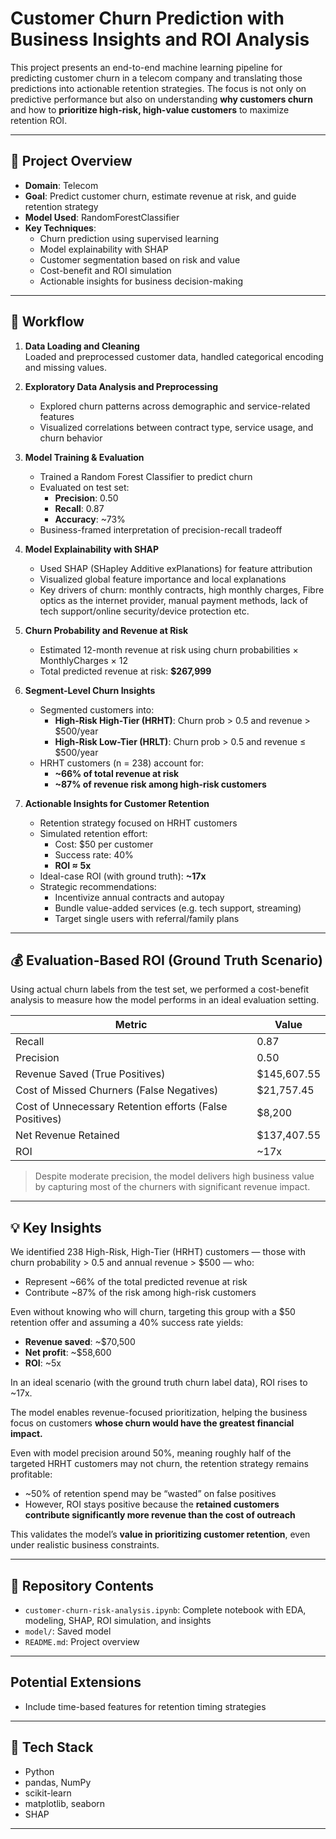 # Customer Churn Prediction with Business Insights and ROI Analysis

This project presents an end-to-end machine learning pipeline for predicting customer churn in a telecom company and translating those predictions into actionable retention strategies. The focus is not only on predictive performance but also on understanding **why customers churn** and how to **prioritize high-risk, high-value customers** to maximize retention ROI.

---

## 💼 Project Overview

- **Domain**: Telecom
- **Goal**: Predict customer churn, estimate revenue at risk, and guide retention strategy
- **Model Used**: RandomForestClassifier
- **Key Techniques**:
  - Churn prediction using supervised learning
  - Model explainability with SHAP
  - Customer segmentation based on risk and value
  - Cost-benefit and ROI simulation
  - Actionable insights for business decision-making

---

## 🧪 Workflow

1. **Data Loading and Cleaning**  
   Loaded and preprocessed customer data, handled categorical encoding and missing values.

2. **Exploratory Data Analysis and Preprocessing**
   - Explored churn patterns across demographic and service-related features
   - Visualized correlations between contract type, service usage, and churn behavior

3. **Model Training & Evaluation**
   - Trained a Random Forest Classifier to predict churn
   - Evaluated on test set:
     - **Precision**: 0.50
     - **Recall**: 0.87
     - **Accuracy**: ~73%
   - Business-framed interpretation of precision-recall tradeoff

4. **Model Explainability with SHAP**
   - Used SHAP (SHapley Additive exPlanations) for feature attribution
   - Visualized global feature importance and local explanations
   - Key drivers of churn: monthly contracts, high monthly charges, Fibre optics as the internet provider, manual payment methods, lack of tech support/online security/device protection etc.

5. **Churn Probability and Revenue at Risk**
   - Estimated 12-month revenue at risk using churn probabilities × MonthlyCharges × 12
   - Total predicted revenue at risk: **$267,999**

6. **Segment-Level Churn Insights**
   - Segmented customers into:
     - **High-Risk High-Tier (HRHT)**: Churn prob > 0.5 and revenue > $500/year
     - **High-Risk Low-Tier (HRLT)**: Churn prob > 0.5 and revenue ≤ $500/year
   - HRHT customers (n = 238) account for:
     - **~66% of total revenue at risk**
     - **~87% of revenue risk among high-risk customers**

7. **Actionable Insights for Customer Retention**
   - Retention strategy focused on HRHT customers
   - Simulated retention effort:
     - Cost: $50 per customer
     - Success rate: 40%
     - **ROI ≈ 5x**
   - Ideal-case ROI (with ground truth): **~17x**
   - Strategic recommendations:
     - Incentivize annual contracts and autopay
     - Bundle value-added services (e.g. tech support, streaming)
     - Target single users with referral/family plans

---

## 💰 Evaluation-Based ROI (Ground Truth Scenario)

Using actual churn labels from the test set, we performed a cost-benefit analysis to measure how the model performs in an ideal evaluation setting.

| Metric                                     | Value         |
| ----------------------------------------- | ------------- |
| Recall                                     | 0.87          |
| Precision                                  | 0.50          |
| Revenue Saved (True Positives)             | \$145,607.55  |
| Cost of Missed Churners (False Negatives)  | \$21,757.45   |
| Cost of Unnecessary Retention efforts (False Positives) | \$8,200  |
| Net Revenue Retained                       | \$137,407.55  |
| ROI                                        | ~17x          |

> Despite moderate precision, the model delivers high business value by capturing most of the churners with significant revenue impact.

----

## 💡 Key Insights

We identified 238 High-Risk, High-Tier (HRHT) customers — those with churn probability > 0.5 and annual revenue > $500 — who:

- Represent ~66% of the total predicted revenue at risk
- Contribute ~87% of the risk among high-risk customers

Even without knowing who will churn, targeting this group with a $50 retention offer and assuming a 40% success rate yields:

- **Revenue saved**: ~$70,500  
- **Net profit**: ~$58,600  
- **ROI**: ~5x  

In an ideal scenario (with the ground truth churn label data), ROI rises to ~17x.

The model enables revenue-focused prioritization, helping the business focus on customers **whose churn would have the greatest financial impact.**

Even with model precision around 50%, meaning roughly half of the targeted HRHT customers may not churn, the retention strategy remains profitable:

- ~50% of retention spend may be “wasted” on false positives
- However, ROI stays positive because the **retained customers contribute significantly more revenue than the cost of outreach**
  
This validates the model’s **value in prioritizing customer retention**, even under realistic business constraints.

----

## 📁 Repository Contents

- `customer-churn-risk-analysis.ipynb`: Complete notebook with EDA, modeling, SHAP, ROI simulation, and insights
- `model/`: Saved model
- `README.md`: Project overview

---

## Potential Extensions

- Include time-based features for retention timing strategies

---

## 🧰 Tech Stack

- Python
- pandas, NumPy
- scikit-learn
- matplotlib, seaborn
- SHAP

---

